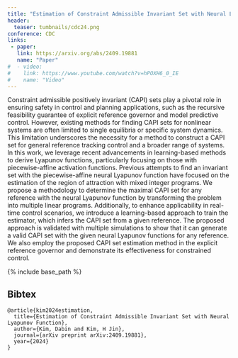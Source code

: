 ```yaml
---
title: "Estimation of Constraint Admissible Invariant Set with Neural Lyapunov Function"
header:
  teaser: tumbnails/cdc24.png
conference: CDC
links: 
 - paper: 
   link: https://arxiv.org/abs/2409.19881
   name: "Paper"
#  - video:
#    link: https://www.youtube.com/watch?v=hPOXH6_0_IE
#    name: "Video"
---
```


Constraint admissible positively invariant (CAPI) sets play a pivotal role in ensuring safety in control and planning applications, such as the recursive feasibility guarantee of explicit reference governor and model predictive control. However, existing methods for finding CAPI sets for nonlinear systems are often limited to single equilibria or specific system dynamics. This limitation underscores the necessity for a method to construct a CAPI set for general reference tracking control and a broader range of systems. In this work, we leverage recent advancements in learning-based methods to derive Lyapunov functions, particularly focusing on those with piecewise-affine activation functions. Previous attempts to find an invariant set with the piecewise-affine neural Lyapunov function have focused on the estimation of the region of attraction with mixed integer programs. We propose a methodology to determine the maximal CAPI set for any reference with the neural Lyapunov function by transforming the problem into multiple linear programs. Additionally, to enhance applicability in real-time control scenarios, we introduce a learning-based approach to train the estimator, which infers the CAPI set from a given reference. The proposed approach is validated with multiple simulations to show that it can generate a valid CAPI set with the given neural Lyapunov functions for any reference. We also employ the proposed CAPI set estimation method in the explicit reference governor and demonstrate its effectiveness for constrained control.

{% include base_path %}

## Bibtex <a id="bibtex"></a>
```
@article{kim2024estimation,
  title={Estimation of Constraint Admissible Invariant Set with Neural Lyapunov Function},
  author={Kim, Dabin and Kim, H Jin},
  journal={arXiv preprint arXiv:2409.19881},
  year={2024}
}
```
